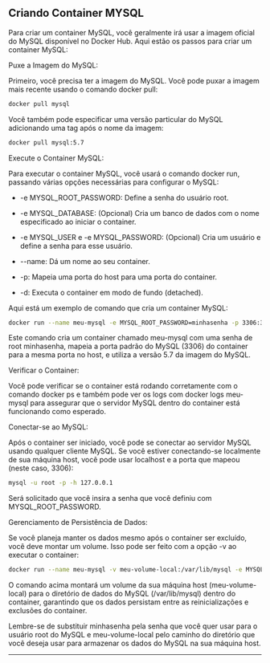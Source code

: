 
## Criando Container MYSQL

Para criar um container MySQL, você geralmente irá usar a imagem oficial do MySQL disponível no Docker Hub. Aqui estão os passos para criar um container MySQL:

Puxe a Imagem do MySQL:

Primeiro, você precisa ter a imagem do MySQL. Você pode puxar a imagem mais recente usando o comando docker pull:

~~~bash
docker pull mysql
~~~

Você também pode especificar uma versão particular do MySQL adicionando uma tag após o nome da imagem:

~~~bash
docker pull mysql:5.7
~~~

Execute o Container MySQL:

Para executar o container MySQL, você usará o comando docker run, passando várias opções necessárias para configurar o MySQL:

* -e MYSQL_ROOT_PASSWORD: Define a senha do usuário root.
    
* -e MYSQL_DATABASE: (Opcional) Cria um banco de dados com o nome especificado ao iniciar o container.
    
* -e MYSQL_USER e -e MYSQL_PASSWORD: (Opcional) Cria um usuário e define a senha para esse usuário.
    
* --name: Dá um nome ao seu container.
    
* -p: Mapeia uma porta do host para uma porta do container.
    
* -d: Executa o container em modo de fundo (detached).

Aqui está um exemplo de comando que cria um container MySQL:

~~~bash
docker run --name meu-mysql -e MYSQL_ROOT_PASSWORD=minhasenha -p 3306:3306 -d mysql:5.7
~~~

Este comando cria um container chamado meu-mysql com uma senha de root minhasenha, mapeia a porta padrão do MySQL (3306) do container para a mesma porta no host, e utiliza a versão 5.7 da imagem do MySQL.

Verificar o Container:

Você pode verificar se o container está rodando corretamente com o comando docker ps e também pode ver os logs com docker logs meu-mysql para assegurar que o servidor MySQL dentro do container está funcionando como esperado.

Conectar-se ao MySQL:

Após o container ser iniciado, você pode se conectar ao servidor MySQL usando qualquer cliente MySQL. Se você estiver conectando-se localmente de sua máquina host, você pode usar localhost e a porta que mapeou (neste caso, 3306):

~~~bash
mysql -u root -p -h 127.0.0.1
~~~

Será solicitado que você insira a senha que você definiu com MYSQL_ROOT_PASSWORD.

Gerenciamento de Persistência de Dados:

Se você planeja manter os dados mesmo após o container ser excluído, você deve montar um volume. Isso pode ser feito com a opção -v ao executar o container:

~~~bash
docker run --name meu-mysql -v meu-volume-local:/var/lib/mysql -e MYSQL_ROOT_PASSWORD=minhasenha -p 3306:3306 -d mysql
~~~

O comando acima montará um volume da sua máquina host (meu-volume-local) para o diretório de dados do MySQL (/var/lib/mysql) dentro do container, garantindo que os dados persistam entre as reinicializações e exclusões do container.

Lembre-se de substituir minhasenha pela senha que você quer usar para o usuário root do MySQL e meu-volume-local pelo caminho do diretório que você deseja usar para armazenar os dados do MySQL na sua máquina host.

---